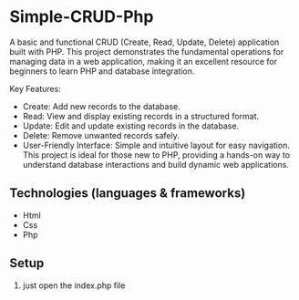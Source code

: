 # Simple-CRUD-Php

A basic and functional CRUD (Create, Read, Update, Delete) application built with PHP. This project demonstrates the fundamental operations for managing data in a web application, making it an excellent resource for beginners to learn PHP and database integration.

Key Features:
- Create: Add new records to the database.
- Read: View and display existing records in a structured format.
- Update: Edit and update existing records in the database.
- Delete: Remove unwanted records safely.
- User-Friendly Interface: Simple and intuitive layout for easy navigation.
This project is ideal for those new to PHP, providing a hands-on way to understand database interactions and build dynamic web applications.

## Technologies (languages & frameworks)

- Html
- Css
- Php

## Setup

1. just open the index.php file
